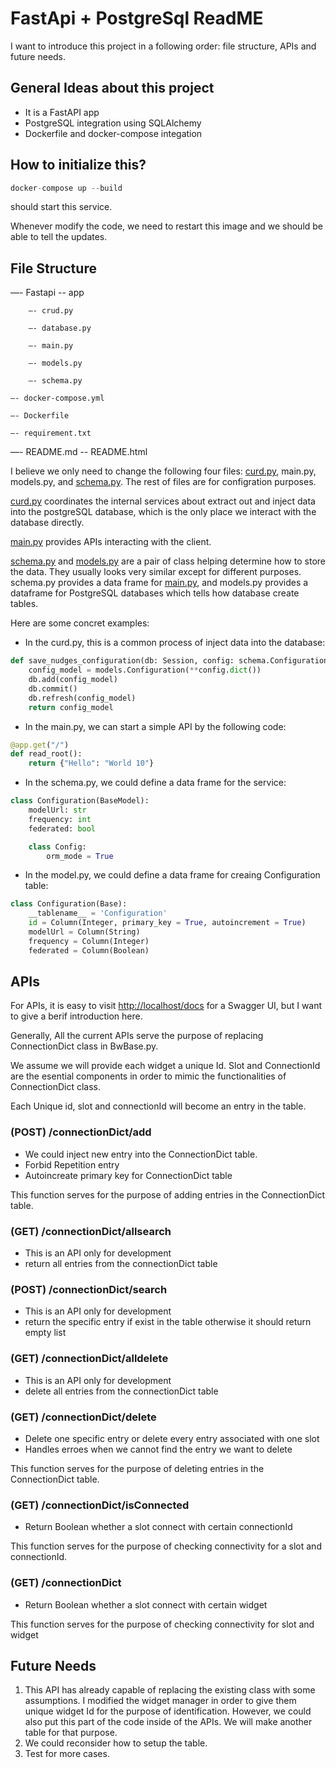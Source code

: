 # FastApi + PostgreSql ReadME

I want to introduce this project in a following order: file structure, APIs and future needs.

## General Ideas about this project

- It is a FastAPI app
- PostgreSQL integration using SQLAlchemy
- Dockerfile and docker-compose integation

## How to initialize this?

```python
docker-compose up --build 
```

should start this service.

Whenever modify the code, we need to restart this image and we should be able to tell the updates.

## File Structure

—- Fastapi
    -- app

        —- crud.py

        —- database.py

        —- main.py

        —- models.py

        —- schema.py

    —- docker-compose.yml

    —- Dockerfile

    —- requirement.txt

—- README.md
-- README.html

I believe we only need to change the following four files: [curd.py](http://curd.py), main.py, models.py, and [schema.py](http://schema.py). The rest of files are for configration purposes.

[curd.py](http://curd.py) coordinates the internal services about extract out and inject data into the postgreSQL database, which is the only place we interact with the database directly.

[main.py](http://main.py) provides APIs interacting with the client.

[schema.py](http://schema.py) and [models.py](http://models.py) are a pair of class helping determine how to store the data. They usually looks very similar except for different purposes. schema.py provides a data frame for [main.py](http://main.py), and models.py provides a dataframe for PostgreSQL databases which tells how database create tables.

Here are some concret examples:

- In the curd.py, this is a common process of inject data into the database:

```python
def save_nudges_configuration(db: Session, config: schema.Configuration):
    config_model = models.Configuration(**config.dict())
    db.add(config_model)
    db.commit()
    db.refresh(config_model)
    return config_model
```

- In the main.py, we can start a simple API by the following code:

```python
@app.get("/")
def read_root():
    return {"Hello": "World 10"}
```

- In the schema.py, we could define a data frame for the service:

```python
class Configuration(BaseModel):
    modelUrl: str
    frequency: int
    federated: bool

    class Config:
        orm_mode = True
```

- In the model.py, we could define a data frame for creaing Configuration table:

```python
class Configuration(Base):
    __tablename__ = 'Configuration'
    id = Column(Integer, primary_key = True, autoincrement = True)
    modelUrl = Column(String)
    frequency = Column(Integer)
    federated = Column(Boolean)
```

## APIs

For APIs, it is easy to visit [http://localhost/docs](http://localhost/docs) for a Swagger UI, but I want to give a berif introduction here.

Generally, All the current APIs serve the purpose of replacing ConnectionDict class in BwBase.py.

We assume we will provide each widget a unique Id. Slot and ConnectionId are the esential components in order to mimic the functionalities of ConnectionDict class. 

Each Unique id, slot and connectionId will become an entry in the table.

### (POST) /connectionDict/add

- We could inject new entry into the ConnectionDict table.
- Forbid Repetition entry
- Autoincreate primary key for ConnectionDict table

This function serves for the purpose of adding entries in the ConnectionDict table.

### (GET) /connectionDict/allsearch

- This is an API only for development
- return all entries from the connectionDict table

### (POST) /connectionDict/search

- This is an API only for development
- return the specific entry if exist in the table otherwise it should return empty list

### (GET) /connectionDict/alldelete

- This is an API only for development
- delete all entries from the connectionDict table

### (GET) /connectionDict/delete

- Delete one specific entry or delete every entry associated with one slot
- Handles erroes when we cannot find the entry we want to delete

This function serves for the purpose of deleting entries in the ConnectionDict table.

### (GET) /connectionDict/isConnected

- Return Boolean whether a slot connect with certain connectionId

This function serves for the purpose of checking connectivity for a slot and connectionId.

### (GET) /connectionDict

- Return Boolean whether a slot connect with certain widget

This function serves for the purpose of checking connectivity for slot and widget

                                                                                                                        

## Future Needs

1. This API has already capable of replacing the existing class with some assumptions. I modified the widget manager in order to give them unique widget Id for the purpose of identification. However, we could also put this part of the code inside of the APIs. We will make another table for that purpose.
2. We could reconsider how to setup the table.
3. Test for more cases.
